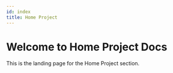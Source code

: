```yaml
---
id: index
title: Home Project
---
```

# Welcome to Home Project Docs

This is the landing page for the Home Project section.
